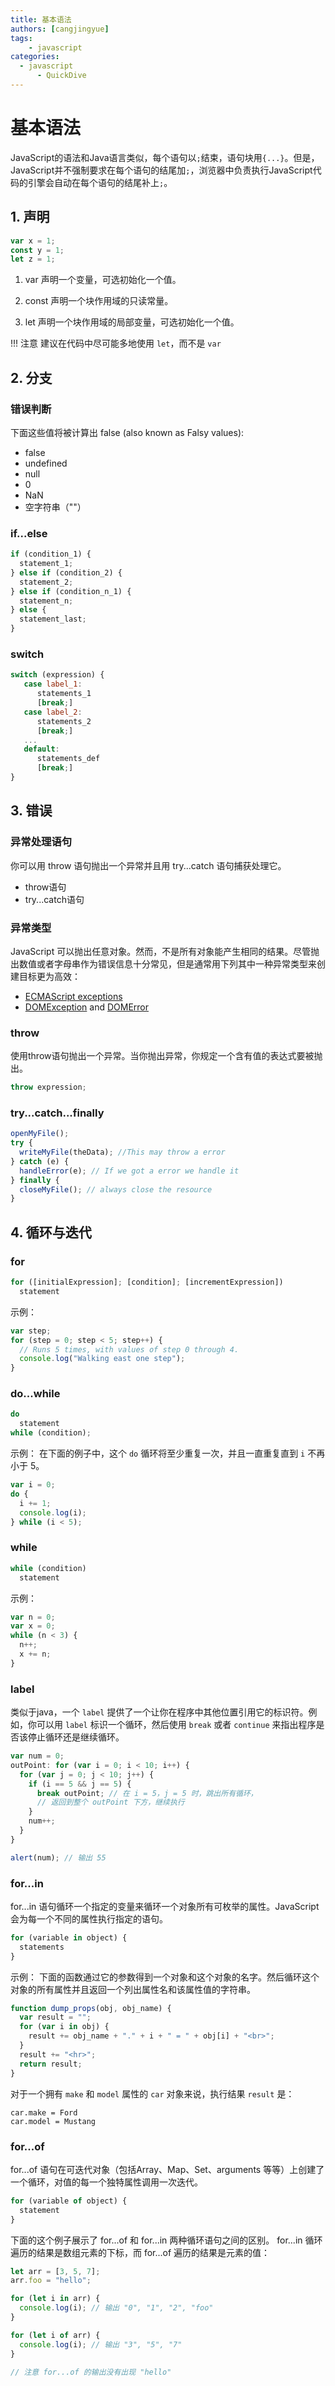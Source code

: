 ```yaml
---
title: 基本语法
authors: [cangjingyue]
tags: 
    - javascript
categories:
  - javascript
      - QuickDive
---
```




# 基本语法
JavaScript的语法和Java语言类似，每个语句以`;`结束，语句块用`{...}`。但是，JavaScript并不强制要求在每个语句的结尾加`;`，浏览器中负责执行JavaScript代码的引擎会自动在每个语句的结尾补上`;`。



## 1. 声明

``` javascript
var x = 1;
const y = 1;
let z = 1;
```

1. var
声明一个变量，可选初始化一个值。

2. const
声明一个块作用域的只读常量。

3. let
声明一个块作用域的局部变量，可选初始化一个值。

!!! 注意
    建议在代码中尽可能多地使用 `let`，而不是 `var`


## 2. 分支
### 错误判断

下面这些值将被计算出 false (also known as Falsy values):
* false
* undefined
* null
* 0
* NaN
* 空字符串（""）



### if...else
``` javascript
if (condition_1) {
  statement_1;
} else if (condition_2) {
  statement_2;
} else if (condition_n_1) {
  statement_n;
} else {
  statement_last;
}
```



### switch

``` javascript
switch (expression) {
   case label_1:
      statements_1
      [break;]
   case label_2:
      statements_2
      [break;]
   ...
   default:
      statements_def
      [break;]
}
```



## 3. 错误




### 异常处理语句
你可以用 throw 语句抛出一个异常并且用 try...catch 语句捕获处理它。

* throw语句
* try...catch语句



### 异常类型

JavaScript 可以抛出任意对象。然而，不是所有对象能产生相同的结果。尽管抛出数值或者字母串作为错误信息十分常见，但是通常用下列其中一种异常类型来创建目标更为高效：

* [ECMAScript exceptions](https://developer.mozilla.org/zh-CN/docs/Web/JavaScript/Reference/Global_Objects/Error#error_types)
* [DOMException](https://developer.mozilla.org/zh-CN/docs/Web/API/DOMException) and [DOMError](https://developer.mozilla.org/zh-CN/docs/Web/API/DOMError)




### throw

使用throw语句抛出一个异常。当你抛出异常，你规定一个含有值的表达式要被抛出。

``` javascript
throw expression;
```



### try...catch...finally

``` javascript
openMyFile();
try {
  writeMyFile(theData); //This may throw a error
} catch (e) {
  handleError(e); // If we got a error we handle it
} finally {
  closeMyFile(); // always close the resource
}
```



## 4. 循环与迭代



### for

``` javascript
for ([initialExpression]; [condition]; [incrementExpression])
  statement
```

示例：
``` javascript
var step;
for (step = 0; step < 5; step++) {
  // Runs 5 times, with values of step 0 through 4.
  console.log("Walking east one step");
}
```



### do...while

``` javascript
do
  statement
while (condition);
```

示例：
在下面的例子中，这个 `do` 循环将至少重复一次，并且一直重复直到 `i` 不再小于 5。
``` javascript
var i = 0;
do {
  i += 1;
  console.log(i);
} while (i < 5);
```



### while

``` javascript
while (condition)
  statement
```

示例：
``` javascript
var n = 0;
var x = 0;
while (n < 3) {
  n++;
  x += n;
}
```



### label
类似于java，一个 `label` 提供了一个让你在程序中其他位置引用它的标识符。例如，你可以用 `label` 标识一个循环，然后使用 `break` 或者 `continue` 来指出程序是否该停止循环还是继续循环。

``` javascript
var num = 0;
outPoint: for (var i = 0; i < 10; i++) {
  for (var j = 0; j < 10; j++) {
    if (i == 5 && j == 5) {
      break outPoint; // 在 i = 5，j = 5 时，跳出所有循环，
      // 返回到整个 outPoint 下方，继续执行
    }
    num++;
  }
}

alert(num); // 输出 55
```




### for...in
for...in 语句循环一个指定的变量来循环一个对象所有可枚举的属性。JavaScript 会为每一个不同的属性执行指定的语句。

``` js
for (variable in object) {
  statements
}
```

示例：
下面的函数通过它的参数得到一个对象和这个对象的名字。然后循环这个对象的所有属性并且返回一个列出属性名和该属性值的字符串。
``` js
function dump_props(obj, obj_name) {
  var result = "";
  for (var i in obj) {
    result += obj_name + "." + i + " = " + obj[i] + "<br>";
  }
  result += "<hr>";
  return result;
}
```
对于一个拥有 `make` 和 `model` 属性的 `car` 对象来说，执行结果 `result` 是：
```
car.make = Ford
car.model = Mustang
```



### for...of

for...of 语句在可迭代对象（包括Array、Map、Set、arguments 等等）上创建了一个循环，对值的每一个独特属性调用一次迭代。

``` js
for (variable of object) {
  statement
}
```



下面的这个例子展示了 for...of 和 for...in 两种循环语句之间的区别。 for...in 循环遍历的结果是数组元素的下标，而 for...of 遍历的结果是元素的值：
``` js
let arr = [3, 5, 7];
arr.foo = "hello";

for (let i in arr) {
  console.log(i); // 输出 "0", "1", "2", "foo"
}

for (let i of arr) {
  console.log(i); // 输出 "3", "5", "7"
}

// 注意 for...of 的输出没有出现 "hello"
```
